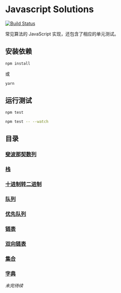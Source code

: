 # Javascript Solutions
[![Build Status](https://travis-ci.org/lewis617/javascript-solutions.svg?branch=master)](https://travis-ci.org/lewis617/javascript-solutions)

常见算法的 JavaScript 实现，还包含了相应的单元测试。

## 安装依赖

```bash
npm install
```

或

```bash
yarn
```

## 运行测试

```bash
npm test

npm test -- --watch
```

## 目录

### [斐波那契数列](https://github.com/lewis617/javascript-solutions/blob/master/src/fibonacci.js)
### [栈](https://github.com/lewis617/javascript-solutions/blob/master/src/Stack.js)
### [十进制转二进制](https://github.com/lewis617/javascript-solutions/blob/master/src/divideBy2.js)
### [队列](https://github.com/lewis617/javascript-solutions/blob/master/src/Queue.js)
### [优先队列](https://github.com/lewis617/javascript-solutions/blob/master/src/PriorityQueue.js)
### [链表](https://github.com/lewis617/javascript-solutions/blob/master/src/LinkedList.js)
### [双向链表](https://github.com/lewis617/javascript-solutions/blob/master/src/DoublyLinkedList.js)
### [集合](https://github.com/lewis617/javascript-solutions/blob/master/src/Set.js)
### [字典](https://github.com/lewis617/javascript-solutions/blob/master/src/Dictionary.js)

*未完待续*